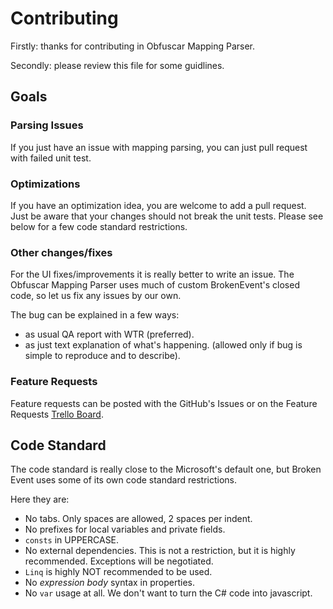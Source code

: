 # Contributing

Firstly: thanks for contributing in Obfuscar Mapping Parser.

Secondly: please review this file for some guidlines.

## Goals

### Parsing Issues

If you just have an issue with mapping parsing, you can just pull request with failed unit test.

### Optimizations

If you have an optimization idea, you are welcome to add a pull request. Just be aware that your changes should not break
the unit tests. Please see below for a few code standard restrictions.

### Other changes/fixes

For the UI fixes/improvements it is really better to write an issue. The Obfuscar Mapping Parser uses much of custom BrokenEvent's
closed code, so let us fix any issues by our own.

The bug can be explained in a few ways: 

* as usual QA report with WTR (preferred).
* as just text explanation of what's happening. (allowed only if bug is simple to reproduce and to describe).

### Feature Requests

Feature requests can be posted with the GitHub's Issues or on the Feature Requests [Trello Board](https://trello.com/c/BCIHDF4b/22-feature-requests).

## Code Standard

The code standard is really close to the Microsoft's default one, but
Broken Event uses some of its own code standard restrictions.

Here they are:

* No tabs. Only spaces are allowed, 2 spaces per indent.
* No prefixes for local variables and private fields.
* `consts` in UPPERCASE.
* No external dependencies. This is not a restriction, but it is highly recommended. Exceptions will be negotiated.
* `Linq` is highly NOT recommended to be used.
* No *expression body* syntax in properties.
* No `var` usage at all. We don't want to turn the C# code into javascript.
